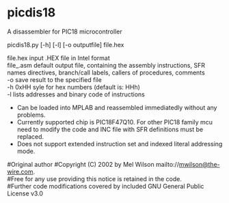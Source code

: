 # picdis18
A disassembler for PIC18 microcontroller   

picdis18.py  [-h] [-l] [-o outputfile] file.hex   

file.hex   input .HEX file in Intel format   
file_.asm  default output file, containing the assembly instructions, SFR names directives, branch/call labels, callers of procedures, comments   
-o	save result to the specified file   
-h	0xHH syle for hex numbers (default is: HHh)   
-l	lists addresses and binary code of instructions   

* Can be loaded into MPLAB and reassembled immediatedly without any problems.   
* Currently supported chip is PIC18F47Q10. For other PIC18 family mcu need to modify the code and INC file with SFR definitions must be replaced.
* Does not support extended instruction set and indexed literal addressing mode.

#Original author
#Copyright (C) 2002 by Mel Wilson  mailto://mwilson@the-wire.com.  
#Free for any use providing this notice is retained in the code.  
#Further code modifications covered by included GNU General Public License v3.0
